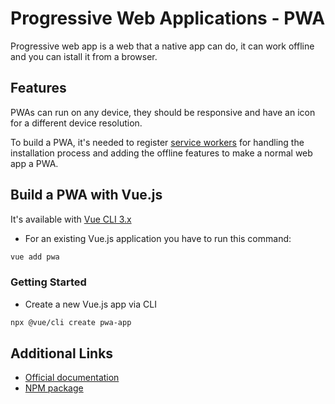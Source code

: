 # Progressive Web Applications - PWA

Progressive web app is a web that a native app can do, it can work offline and you can istall it from a browser.

## Features

PWAs can run on any device, they should be responsive and have an icon for a different device resolution.

To build a PWA, it's needed to register [service workers](https://developers.google.com/web/fundamentals/primers/service-workers) for handling the installation process and adding the offline features to make a normal web app a PWA.

## Build a PWA with Vue.js

It's available with [Vue CLI 3.x](https://github.com/vuejs/vue-cli/tree/dev/packages/@vue/cli-plugin-pwa#readme)

- For an existing Vue.js application you have to run this command:

```bash
vue add pwa
```

### Getting Started

- Create a new Vue.js app via CLI

```bash
npx @vue/cli create pwa-app
```

## Additional Links

- [Official documentation](https://cli.vuejs.org/core-plugins/pwa.html)
- [NPM package](https://www.npmjs.com/package/@vue/cli-plugin-pwa)
